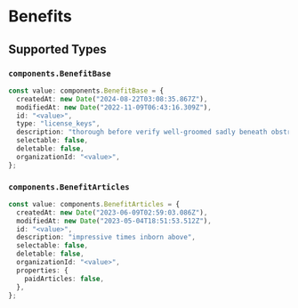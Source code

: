 # Benefits


## Supported Types

### `components.BenefitBase`

```typescript
const value: components.BenefitBase = {
  createdAt: new Date("2024-08-22T03:08:35.867Z"),
  modifiedAt: new Date("2022-11-09T06:43:16.309Z"),
  id: "<value>",
  type: "license_keys",
  description: "thorough before verify well-groomed sadly beneath obstruct",
  selectable: false,
  deletable: false,
  organizationId: "<value>",
};
```

### `components.BenefitArticles`

```typescript
const value: components.BenefitArticles = {
  createdAt: new Date("2023-06-09T02:59:03.086Z"),
  modifiedAt: new Date("2023-05-04T18:51:53.512Z"),
  id: "<value>",
  description: "impressive times inborn above",
  selectable: false,
  deletable: false,
  organizationId: "<value>",
  properties: {
    paidArticles: false,
  },
};
```

